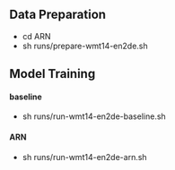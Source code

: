 ## Data Preparation
- cd ARN
- sh runs/prepare-wmt14-en2de.sh

## Model Training
#### baseline
- sh runs/run-wmt14-en2de-baseline.sh  

#### ARN
- sh runs/run-wmt14-en2de-arn.sh
